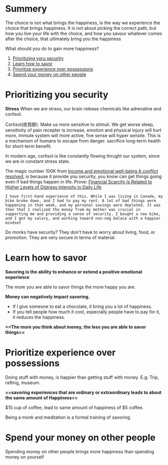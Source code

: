# Summery

The choice is not what brings the happiness, is the way we experience the choice that brings happiness. It is not about picking the correct path, but how you live your life with the choice, and how you savour whatever comes after the choice, that ultimately bring you the happiness

What should you do to gain more happiness?
1. [Prioritizing yoru security](#Prioritizing%20yoru%20security)
2. [Learn how to savor](#Learn%20how%20to%20savor)
3. [Prioritize experience over possessions](#Prioritize%20experience%20over%20possessions)
4. [Spend your money on other people](#Spend%20your%20money%20on%20other%20people)

# Prioritizing you security
**Stress**
When we are stress, our brain release chemicals like adrenaline and cortisol.

Cortisol(皮質醇): Make us more sensitive to stimuli. We get worse sleep, sensitivity of pain recepter is increase, emotion and physical injury will hurt more, immute system will more active, five sense will hyper sensite. This is a mechanism of humans to escape from danger. sacrifice long-term health for short-term benefit.

In modern age, cortisol is like constantly flowing thrught our system, since we are in constant stress state. 

The magic number 100K from [Income and emotional well-being A conflict resolved](Income%20and%20emotional%20well-being%20A%20conflict%20resolved.pdf), is because it provide you security, you know can get things going even if bad things happen in life.
Prove: [Financial Scarcity Is Related to Higher Levels of Distress Intensity in Daily Life](Financial%20Scarcity%20Is%20Related%20to%20Higher%20Levels%20of%20Distress%20Intensity%20in%20Daily%20Life.pdf)

~~~~
I have first-hand experience of this. While I was living in Canada, my bike broke down, and I had to pay my rent. A lot of bad things were happening in that week, and my personal savings were depleted. It was then that I realized the money from my mother was crucial in supporting me and providing a sense of security. I bought a new bike, and I got my salary, and working toward non-neg balace with a happier mindset
~~~~

Do monks have security? They don't have to worry about living, food, or promotion. They are very secure in terms of material.

# Learn how to savor

**Savoring is the ability to enhance or extend a positive emotional experience**

The more you are able to savor things the more happy you are.

**Money can negatively impact savoring.**
- If I give someone to eat a chocolate, it bring you a lot of happiness.
- If you tell people how much it cost, especially people have to pay for it, it reduces the happiness.

**==The more you think about money, the less you are able to savor things==**


# Prioritize experience over possessions

Doing stuff with money, is happier than getting stuff with money.
E.g: Trip, rafting, museum.

**==savoring experiences that are ordinary or extraordinary leads to about the same amount of Happiness==**

$15 cup of coffee, lead to same amount of happiness of $5 coffee.

Being a monk and meditation is a formal training of savoring.

# Spend your money on other people

Spending money on other people brings more happiness than spending money on yourself